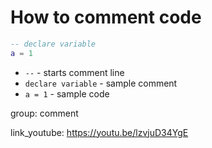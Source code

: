 # How to comment code

```lua
-- declare variable
a = 1
```

- `--` - starts comment line 
- `declare variable` - sample comment
- `a = 1` - sample code

group: comment


link_youtube: https://youtu.be/lzvjuD34YgE
